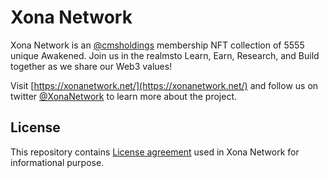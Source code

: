 # Xona Network
Xona Network is an [@cmsholdings](https://twitter.com/cmsholdings  ) membership NFT collection of 5555 unique Awakened. 
Join us in the realmsto Learn, 
Earn, Research,
and Build together as we share our Web3 values!

Visit [https://xonanetwork.net/](https://xonanetwork.net/) and follow us on twitter [@XonaNetwork](https://twitter.com/XonaNetwork) to learn more about the project.

## License
This repository contains [License agreement](https://twitter.com/XonaNetwork) used in Xona Network for informational purpose.
   
